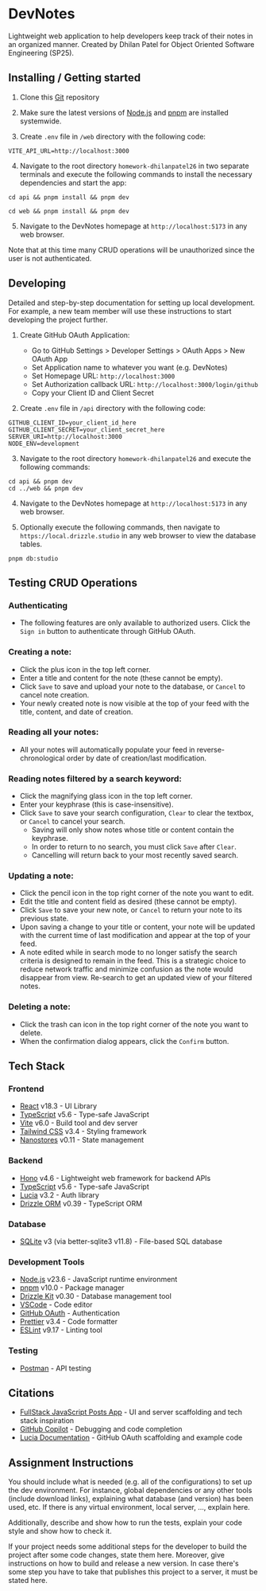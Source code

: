 # DevNotes

Lightweight web application to help developers keep track of their notes in an organized manner. Created by Dhilan Patel for Object Oriented Software Engineering (SP25).

## Installing / Getting started

1. Clone this [Git](https://git-scm.com/book/en/v2/Getting-Started-Installing-Git) repository

2. Make sure the latest versions of [Node.js](https://nodejs.org/) and [pnpm](https://pnpm.io/) are installed systemwide.

3. Create `.env` file in `/web` directory with the following code:

```env
VITE_API_URL=http://localhost:3000
```

4. Navigate to the root directory `homework-dhilanpatel26` in two separate terminals and execute the following commands to install the necessary dependencies and start the app:
```shell
cd api && pnpm install && pnpm dev
```
```shell
cd web && pnpm install && pnpm dev
```

5. Navigate to the DevNotes homepage at `http://localhost:5173` in any web browser.

Note that at this time many CRUD operations will be unauthorized since the user is not authenticated.

## Developing

Detailed and step-by-step documentation for setting up local development. For example, a new team member will use these instructions to start developing the project further. 

1. Create GitHub OAuth Application:
    - Go to GitHub Settings > Developer Settings > OAuth Apps > New OAuth App
    - Set Application name to whatever you want (e.g. DevNotes)
    - Set Homepage URL: `http://localhost:3000`
    - Set Authorization callback URL: `http://localhost:3000/login/github`
    - Copy your Client ID and Client Secret

2. Create `.env` file in `/api` directory with the following code:

```env
GITHUB_CLIENT_ID=your_client_id_here
GITHUB_CLIENT_SECRET=your_client_secret_here
SERVER_URI=http://localhost:3000
NODE_ENV=development
```

3. Navigate to the root directory `homework-dhilanpatel26` and execute the following commands:

```shell
cd api && pnpm dev
cd ../web && pnpm dev
```

4. Navigate to the DevNotes homepage at `http://localhost:5173` in any web browser.

5. Optionally execute the following commands, then navigate to `https://local.drizzle.studio` in any web browser to view the database tables.

```shell
pnpm db:studio
```

## Testing CRUD Operations

### Authenticating
- The following features are only available to authorized users. Click the `Sign in` button to authenticate through GitHub OAuth.

### Creating a note:
- Click the plus icon in the top left corner.
- Enter a title and content for the note (these cannot be empty).
- Click `Save` to save and upload your note to the database, or `Cancel` to cancel note creation.
- Your newly created note is now visible at the top of your feed with the title, content, and date of creation.

### Reading all your notes:
- All your notes will automatically populate your feed in reverse-chronological order by date of creation/last modification.

### Reading notes filtered by a search keyword:
- Click the magnifying glass icon in the top left corner.
- Enter your keyphrase (this is case-insensitive).
- Click `Save` to save your search configuration, `Clear` to clear the textbox, or `Cancel` to cancel your search. 
    - Saving will only show notes whose title or content contain the keyphrase. 
    - In order to return to no search, you must click `Save` after `Clear`.
    - Cancelling will return back to your most recently saved search.

### Updating a note:
- Click the pencil icon in the top right corner of the note you want to edit.
- Edit the title and content field as desired (these cannot be empty).
- Click `Save` to save your new note, or `Cancel` to return your note to its previous state.
- Upon saving a change to your title or content, your note will be updated with the current time of last modification and appear at the top of your feed.
- A note edited while in search mode to no longer satisfy the search criteria is designed to remain in the feed. This is a strategic choice to reduce network traffic and minimize confusion as the note would disappear from view. Re-search to get an updated view of your filtered notes.

### Deleting a note:
- Click the trash can icon in the top right corner of the note you want to delete.
- When the confirmation dialog appears, click the `Confirm` button.


## Tech Stack

### Frontend
- [React](https://react.dev/) v18.3 - UI Library
- [TypeScript](https://www.typescriptlang.org/) v5.6 - Type-safe JavaScript
- [Vite](https://vitejs.dev/) v6.0 - Build tool and dev server
- [Tailwind CSS](https://tailwindcss.com/) v3.4 - Styling framework
- [Nanostores](https://github.com/nanostores/nanostores) v0.11 - State management

### Backend
- [Hono](https://hono.dev/) v4.6 - Lightweight web framework for backend APIs
- [TypeScript](https://www.typescriptlang.org/) v5.6 - Type-safe JavaScript
- [Lucia](https://lucia-auth.com/) v3.2 - Auth library
- [Drizzle ORM](https://orm.drizzle.team/) v0.39 - TypeScript ORM

### Database
- [SQLite](https://www.sqlite.org/) v3 (via better-sqlite3 v11.8) - File-based SQL database

### Development Tools
- [Node.js](https://nodejs.org/) v23.6 - JavaScript runtime environment
- [pnpm](https://pnpm.io/) v10.0 - Package manager
- [Drizzle Kit](https://orm.drizzle.team/kit-docs/overview) v0.30 - Database management tool
- [VSCode](https://code.visualstudio.com/) - Code editor
- [GitHub OAuth](https://docs.github.com/en/apps/oauth-apps/building-oauth-apps/creating-an-oauth-app) - Authentication
- [Prettier](https://prettier.io/) v3.4 - Code formatter
- [ESLint](https://eslint.org/) v9.17 - Linting tool

### Testing
- [Postman](https://www.postman.com/) - API testing

## Citations
- [FullStack JavaScript Posts App](https://www.madooei.com/coursebooks/fsjs/apps/posts-ui/task-0) - UI and server scaffolding and tech stack inspiration
- [GitHub Copilot](https://github.com/features/copilot) - Debugging and code completion
- [Lucia Documentation](https://github.com/lucia-auth/examples/tree/main/hono/github-oauth) - GitHub OAuth scaffolding and example code




## Assignment Instructions

You should include what is needed (e.g. all of the configurations) to set up the dev environment. For instance, global dependencies or any other tools (include download links), explaining what database (and version) has been used, etc. If there is any virtual environment, local server, ..., explain here. 

Additionally, describe and show how to run the tests, explain your code style and show how to check it.

If your project needs some additional steps for the developer to build the project after some code changes, state them here. Moreover, give instructions on how to build and release a new version. In case there's some step you have to take that publishes this project to a server, it must be stated here. 
